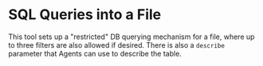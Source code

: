 # SQL Queries into a File

This tool sets up a "restricted" DB querying mechanism for a file, where up to three filters are also allowed if desired. There is also a `describe` parameter that Agents can use to describe the table.